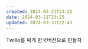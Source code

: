 ```yaml
---
created: 2024-03-21T23:25
date: 2024-03-21T23:25
updated: 2024-03-31T22:43
---
```

Twillo를 싸게 한국버전으로 만들자